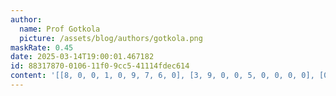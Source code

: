 ```yaml
---
author:
  name: Prof Gotkola
  picture: /assets/blog/authors/gotkola.png
maskRate: 0.45
date: 2025-03-14T19:00:01.467182
id: 88317870-0106-11f0-9cc5-41114fdec614
content: '[[8, 0, 0, 1, 0, 9, 7, 6, 0], [3, 9, 0, 0, 5, 0, 0, 0, 0], [0, 0, 5, 0, 0, 8, 0, 3, 2], [0, 0, 3, 6, 0, 2, 4, 7, 9], [7, 2, 4, 0, 0, 3, 5, 0, 6], [6, 0, 0, 0, 0, 0, 0, 2, 0], [2, 5, 8, 0, 0, 1, 0, 9, 4], [9, 6, 1, 8, 2, 0, 3, 5, 7], [4, 0, 7, 0, 9, 6, 0, 1, 0]]'
---
```

